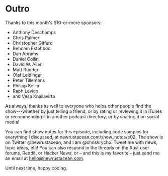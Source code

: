 # Outro


Thanks to this month's $10-or-more sponsors:

- Anthony Deschamps
- Chris Palmer
- Christopher Giffard
- Behnam Esfahbod
- Dan Abrams
- Daniel Collin
- David W. Allen
- Matt Rudder
- Olaf Leidinger
- Peter Tillemans
- Philipp Keller
- Raph Levien
- and Vesa Khailavirta

As always, thanks as well to everyone who helps other people find the show---whether by just telling a friend, or by rating or reviewing it in iTunes or recommending it in another podcast directory, or by sharing it on social media!

You can find show notes for this episode, including code samples for everything I discussed, at newrustacean.com/show_notes/e02. The show is on Twitter @newrustacean, and I am @chriskrycho. Tweet me with news, topic ideas, etc! You can also respond in the threads on the Rust user forums, Reddit, or Hacker News, or – and this is my favorite – just send me an email at hello@newrustacean.com.

Until next time, happy coding.
